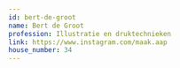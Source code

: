 ```yaml
---
id: bert-de-groot
name: Bert de Groot
profession: Illustratie en druktechnieken
link: https://www.instagram.com/maak.aap
house_number: 34
---
```

